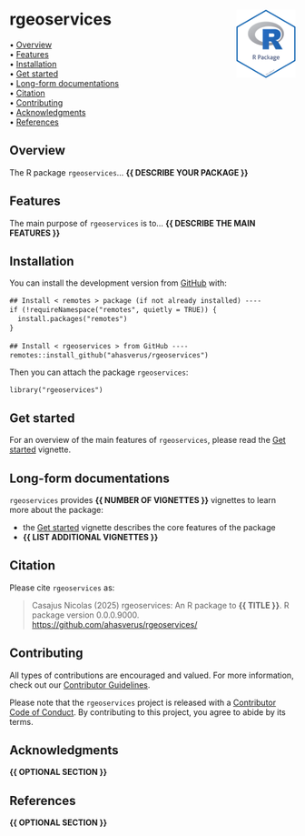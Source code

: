 <!-- README.md is generated from README.Rmd. Please edit that file -->

# rgeoservices <img src="man/figures/package-sticker.png" align="right" style="float:right; height:120px;"/>

<!-- badges: start -->
<!-- badges: end -->
<p align="left">
• <a href="#overview">Overview</a><br> •
<a href="#features">Features</a><br> •
<a href="#installation">Installation</a><br> •
<a href="#get-started">Get started</a><br> •
<a href="#long-form-documentations">Long-form documentations</a><br> •
<a href="#citation">Citation</a><br> •
<a href="#contributing">Contributing</a><br> •
<a href="#acknowledgments">Acknowledgments</a><br> •
<a href="#references">References</a>
</p>

## Overview

The R package `rgeoservices`… **{{ DESCRIBE YOUR PACKAGE }}**

## Features

The main purpose of `rgeoservices` is to… **{{ DESCRIBE THE MAIN
FEATURES }}**

## Installation

You can install the development version from
[GitHub](https://github.com/) with:

    ## Install < remotes > package (if not already installed) ----
    if (!requireNamespace("remotes", quietly = TRUE)) {
      install.packages("remotes")
    }

    ## Install < rgeoservices > from GitHub ----
    remotes::install_github("ahasverus/rgeoservices")

Then you can attach the package `rgeoservices`:

    library("rgeoservices")

## Get started

For an overview of the main features of `rgeoservices`, please read the
[Get
started](https://ahasverus.github.io/rgeoservices/articles/rgeoservices.html)
vignette.

## Long-form documentations

`rgeoservices` provides **{{ NUMBER OF VIGNETTES }}** vignettes to learn
more about the package:

-   the [Get
    started](https://ahasverus.github.io/rgeoservices/articles/rgeoservices.html)
    vignette describes the core features of the package
-   **{{ LIST ADDITIONAL VIGNETTES }}**

## Citation

Please cite `rgeoservices` as:

> Casajus Nicolas (2025) rgeoservices: An R package to **{{ TITLE }}**.
> R package version 0.0.0.9000.
> <https://github.com/ahasverus/rgeoservices/>

## Contributing

All types of contributions are encouraged and valued. For more
information, check out our [Contributor
Guidelines](https://github.com/ahasverus/rgeoservices/blob/main/CONTRIBUTING.md).

Please note that the `rgeoservices` project is released with a
[Contributor Code of
Conduct](https://contributor-covenant.org/version/2/1/CODE_OF_CONDUCT.html).
By contributing to this project, you agree to abide by its terms.

## Acknowledgments

**{{ OPTIONAL SECTION }}**

## References

**{{ OPTIONAL SECTION }}**
